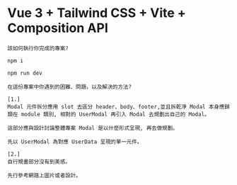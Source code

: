 # Vue 3 + Tailwind CSS + Vite + Composition API

```
該如何執行你完成的專案?

npm i

npm run dev
```

```
在這份專案中你遇到的困難、問題，以及解決的方法?

[1.]
Modal 元件拆分應用 slot 去區分 header、body、footer,並且拆乾淨 Modal 本身應歸類在 module 類別, 相對的 UserModal 再引入 Modal 去規劃出自己的 Modal。

這部分應與設計討論整體專案 Modal 是以什麼形式呈現, 再去做規劃。

先以 UserModal 為對應 UserData 呈現的單一元件。

[2.]
自行規畫部分沒有到美感。

先行參考網路上圖片或者設計。
```